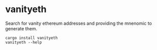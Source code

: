 # vanityeth
Search for vanity ethereum addresses and providing the mnenomic to generate them.

```
cargo install vanityeth
vanityeth --help
```
